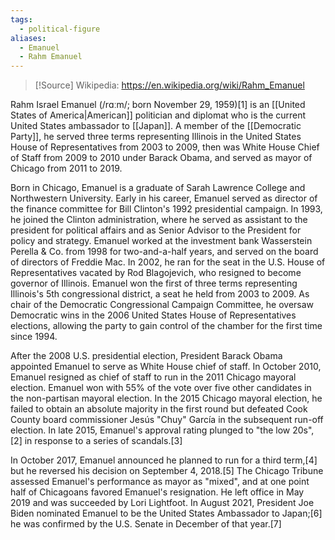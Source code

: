 ```yaml
---
tags:
  - political-figure
aliases:
  - Emanuel
  - Rahm Emanuel
---
```

>[!Source]
>Wikipedia: https://en.wikipedia.org/wiki/Rahm_Emanuel

Rahm Israel Emanuel (/rɑːm/; born November 29, 1959)[1] is an [[United States of America|American]] politician and diplomat who is the current United States ambassador to [[Japan]]. A member of the [[Democratic Party]], he served three terms representing Illinois in the United States House of Representatives from 2003 to 2009, then was White House Chief of Staff from 2009 to 2010 under Barack Obama, and served as mayor of Chicago from 2011 to 2019.

Born in Chicago, Emanuel is a graduate of Sarah Lawrence College and Northwestern University. Early in his career, Emanuel served as director of the finance committee for Bill Clinton's 1992 presidential campaign. In 1993, he joined the Clinton administration, where he served as assistant to the president for political affairs and as Senior Advisor to the President for policy and strategy. Emanuel worked at the investment bank Wasserstein Perella & Co. from 1998 for two-and-a-half years, and served on the board of directors of Freddie Mac. In 2002, he ran for the seat in the U.S. House of Representatives vacated by Rod Blagojevich, who resigned to become governor of Illinois. Emanuel won the first of three terms representing Illinois's 5th congressional district, a seat he held from 2003 to 2009. As chair of the Democratic Congressional Campaign Committee, he oversaw Democratic wins in the 2006 United States House of Representatives elections, allowing the party to gain control of the chamber for the first time since 1994.

After the 2008 U.S. presidential election, President Barack Obama appointed Emanuel to serve as White House chief of staff. In October 2010, Emanuel resigned as chief of staff to run in the 2011 Chicago mayoral election. Emanuel won with 55% of the vote over five other candidates in the non-partisan mayoral election. In the 2015 Chicago mayoral election, he failed to obtain an absolute majority in the first round but defeated Cook County board commissioner Jesús "Chuy" García in the subsequent run-off election. In late 2015, Emanuel's approval rating plunged to "the low 20s",[2] in response to a series of scandals.[3]

In October 2017, Emanuel announced he planned to run for a third term,[4] but he reversed his decision on September 4, 2018.[5] The Chicago Tribune assessed Emanuel's performance as mayor as "mixed", and at one point half of Chicagoans favored Emanuel's resignation. He left office in May 2019 and was succeeded by Lori Lightfoot. In August 2021, President Joe Biden nominated Emanuel to be the United States Ambassador to Japan;[6] he was confirmed by the U.S. Senate in December of that year.[7] 